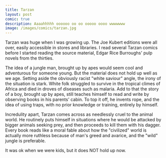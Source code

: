 ```yaml
---
title: Tarzan
layout: post
comic: true
description: Aaaahhhhh oooooo oo oo ooooo oooo wwwwwww
image: /images/comics/tarzan.jpg
---
```


Tarzan was huge when I was growing up. The Joe Kubert editions were all over, easily accessible in stores and libraries. I read several Tarzan comics before I started reading the source material, Edgar Rice Burroughs' pulp novels from the thirties.

The idea of a jungle man, brought up by apes would seem cool and adventurous for someone young. But the material does not hold up well as we age. Setting aside the obviously racist "white saviour" angle, the irony of the situation is stark. White folk struggled to survive in the tropical climes of Africa and died in droves of diseases such as malaria. Add to that the story of a boy, brought up by apes, still teaches himself to read and write by observing books in his parents' cabin. To top it off, he invents rope, and the idea of using traps, with no prior knowledge or training, entirely by himself.

Incredulity apart, Tarzan comes across as needlessly cruel to the animal world. He routinely puts himself in situations where he would be attacked by bigger animals seeking prey, and then proceeds to kill them with his dagger. Every book reads like a moral fable about how the "civilized" world is actually more ruthless because of man's greed and avarice, and the "wild" jungle is preferable.

It was ok when we were kids, but it does NOT hold up now.
